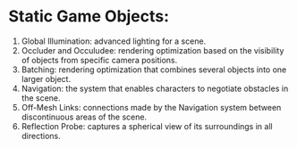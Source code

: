 # Static Game Objects:

1. Global Illumination: advanced lighting for a scene.
2. Occluder and Occuludee: rendering optimization based on the visibility of objects from specific camera positions.
3. Batching: rendering optimization that combines several objects into one larger object.
4. Navigation: the system that enables characters to negotiate obstacles in the scene.
5. Off-Mesh Links: connections made by the Navigation system between discontinuous areas of the scene.
6. Reflection Probe: captures a spherical view of its surroundings in all directions.
